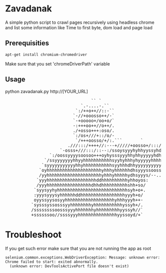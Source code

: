# Zavadanak

A simple python script to crawl pages recursively using headless chrome
and list some information like Time to first byte, dom load and page load


## Prerequisities

    apt-get install chromium-chromedriver

Make sure that you set 'chromeDriverPath' variable

## Usage

python zavadanak.py http://[YOUR_URL]

<pre>
                                 `` `                                            
                             `.-....-.``                                         
                           `:/++o++//::-``
                          `-//+ooosso++/-`                                                   `---::/
                          `-+ooooo+/oo+o/`                                            `.-:/ossssoooo
                          -:+++oo++//o++/.                                       .-/osyhhyyssso+/-..
                          ./+osso+++:oso/.                               ``.---/oyddddhhyyyyso+.
                          `:/os+///+::/o/-                           `-/oys++++osyyhddoooosssyys/`
                           `/+++oosso/+/:.```       `         `.//+oshhhhsooooosyssoo+:--:/++oyys+-
                        .///:::/++++//:---+/////+oosso+/:::/syyyysyhddhdy/ssoosyyyyyyyo. `.-:osys/.
                     `-osss+///:::/::--:/ssoysyyyhyhhyyssyhdyhhyyhhdddhh+/yysso+oo++++-`    .sss+-`
                 `:/oossyyyysoosoo+++oyhysssyyyhhyhhyyyyyhdhdhyhhhddhdhy/:ysooyhyyy`       `+ss+-:.:
               `/ssyyyyyyyhhyyhhhhhhhhhhhsyyhyhhhyhyyyyyhhhhhyyyhhhhhhhy/-/shddhyy-        .oso:/-//
              `syyyyyyyyyyyhhyhhhhhhhhhhhsyyhhhdhhyyyyyyyyyyyyyyyyyhyhyho-/yddhyy:          `-++- ..
             `oyhhhhhhhhhhhhhhhhhhhhhyhhhyhhhhhhdhsyyyssoosssssssyyyyyyhyo:/yyss:              `
             /yyhhhhhhhhhhhhhhhhhhhhhyhhhyhhhhhydhsyyys/--......--::::--..-:+/-`
            `yyyhhhhhhhhhhhhhhhhhhhddhhhhhhhhhhyhhoyos:           
            /yyyhhhhhhhhhhhhhhhhhdhhdhhhhhhhhhhshh+so/            
           `syysyyhyhhhhhhhhhhhhhhhhhhhhhhhhhhhsyh+o+.            
           :yyysyyysyhhhhhhddhhhhhhhhhhhhhhhhhyyyh+o/              
           oyyssyysosyyhhhhhhhhhhhhhhhhhhhyhhhyyyh++-             
          `sysssyssosssyyhhhhhhhhyhhhhhhhhhhhyssyh+/.             
          /ssssssssoosssyyyhhhhhhhyhhhhhhhhhyyssyh//`              
          +ssssssoo//ssssyyyhhhhhhhhhhhhhhhyyssoyd/+`
</pre>

# Troubleshoot

If you get such error make sure that you are not running the app as root

    selenium.common.exceptions.WebDriverException: Message: unknown error: Chrome failed to start: exited abnormally.
      (unknown error: DevToolsActivePort file doesn't exist)

